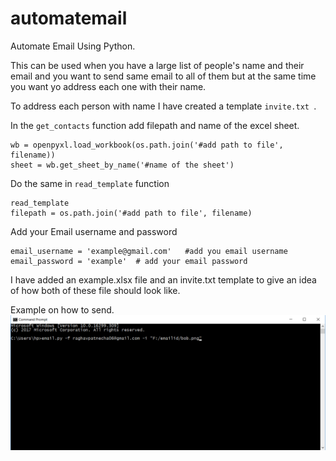 # automatemail
Automate Email Using Python.

This can be used when you have a large list of people's name and their email and you want to send same email to all of them but at the same time you want yo address each one with their name. 

To address each person with name I have created a template ```invite.txt ```.

In the ```get_contacts``` function add filepath and name of the excel sheet.
```
wb = openpyxl.load_workbook(os.path.join('#add path to file', filename))
sheet = wb.get_sheet_by_name('#name of the sheet')

```

Do the same in ``` read_template ``` function
```
read_template
filepath = os.path.join('#add path to file', filename)

```
Add your Email username and password
```
email_username = 'example@gmail.com'   #add you email username
email_password = 'example'  # add your email password

```

I have added an example.xlsx file and an invite.txt template to give an idea of how both of these file should look like.

Example on how to send. 
<img src="https://github.com/raghavpatnecha/automatemail/blob/master/example%20how_to_send_email.png" />
